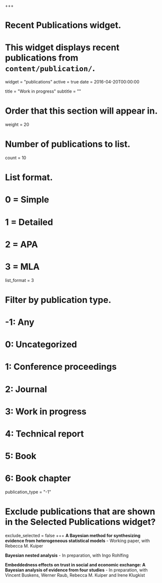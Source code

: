 +++
# Recent Publications widget.
# This widget displays recent publications from `content/publication/`.
widget = "publications"
active = true
date = 2016-04-20T00:00:00

title = "Work in progress"
subtitle = ""

# Order that this section will appear in.
weight = 20

# Number of publications to list.
count = 10

# List format.
#   0 = Simple
#   1 = Detailed
#   2 = APA
#   3 = MLA
list_format = 3

# Filter by publication type.
# -1: Any
#  0: Uncategorized
#  1: Conference proceedings
#  2: Journal
#  3: Work in progress
#  4: Technical report
#  5: Book
#  6: Book chapter
publication_type = "-1"

# Exclude publications that are shown in the Selected Publications widget?
exclude_selected = false
+++
**A Bayesian method for synthesizing evidence from heterogeneous statistical models** - Working paper, with Rebecca M. Kuiper

**Bayesian nested analysis** - In preparation, with Ingo Rohlfing

**Embeddedness effects on trust in social and economic exchange: A Bayesian analysis of evidence from four studies** - In preparation, with Vincent Buskens, Werner Raub, Rebecca M. Kuiper and Irene Klugkist

